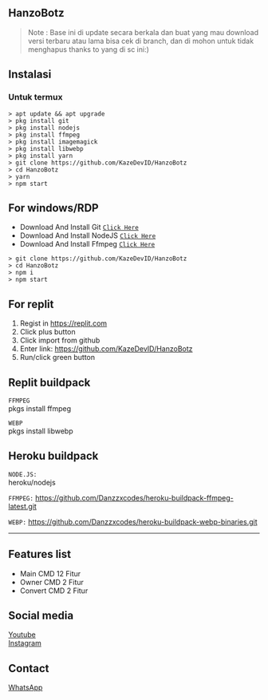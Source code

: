 ## HanzoBotz
> Note : Base ini di update secara berkala dan buat yang mau download versi terbaru atau lama bisa cek di branch, dan di mohon untuk tidak menghapus thanks to yang di sc ini:)

## Instalasi

### Untuk termux

```
> apt update && apt upgrade
> pkg install git
> pkg install nodejs
> pkg install ffmpeg
> pkg install imagemagick
> pkg install libwebp
> pkg install yarn
> git clone https://github.com/KazeDevID/HanzoBotz
> cd HanzoBotz
> yarn
> npm start
```

## For windows/RDP

* Download And Install Git [`Click Here`](https://git-scm.com/downloads)
* Download And Install NodeJS [`Click Here`](https://nodejs.org/en/download)
* Download And Install Ffmpeg [`Click Here`](https://ffmpeg.org/download.html)

```
> git clone https://github.com/KazeDevID/HanzoBotz
> cd HanzoBotz
> npm i
> npm start
```

## For replit
1. Regist in https://replit.com
2. Click plus button
3. Click import from github
4. Enter link: https://github.com/KazeDevID/HanzoBotz
5. Run/click green button

## Replit buildpack
```FFMPEG```<br>
pkgs install ffmpeg

```WEBP```<br>
pkgs install libwebp

## Heroku buildpack
```NODE.JS:```<br>
heroku/nodejs

```FFMPEG:```
https://github.com/Danzzxcodes/heroku-buildpack-ffmpeg-latest.git

```WEBP:```
https://github.com/Danzzxcodes/heroku-buildpack-webp-binaries.git

---------

## Features list
* Main CMD 12 Fitur
* Owner CMD 2 Fitur
* Convert CMD 2 Fitur <new>

## Social media
<a href="https://youtube.com/@KazeDevID">Youtube</a><br>
<a href="https://instagram.com/lordagam23_">Instagram</a><br>

## Contact
<a href="https://wa.me/6282217590187">WhatsApp</a><br>
